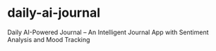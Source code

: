 # daily-ai-journal
Daily AI-Powered Journal – An Intelligent Journal App with Sentiment Analysis and Mood Tracking

